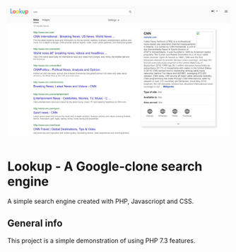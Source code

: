 <p style="padding: 10px 0;">
  <img src="./web/img/docs/Screenshot1.png" />
</p>

# Lookup - A Google-clone search engine

A simple search engine created with PHP, Javascriopt and CSS.

## General info

This project is a simple demonstration of using PHP 7.3 features.
